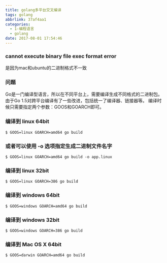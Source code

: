 ```yaml
---
title: golang多平台交叉编译
tags: golang
abbrlink: 37af4aa1
categories:
  - 1-编程语言
  - golang
date: 2017-08-01 17:54:46
---
```



### cannot execute binary file exec format error

是因为mac和ubuntu的二进制格式不一致


### 问题

Go是一门编译型语言，所以在不同平台上，需要编译生成不同格式的二进制包。
由于Go 1.5对跨平台编译有了一些改进，包括统一了编译器、链接器等。
编译时候只需要指定两个参数：GOOS和GOARCH即可。


<!-- more -->


### 编译到 linux 64bit
```
$ GOOS=linux GOARCH=amd64 go build
```
### 或者可以使用 -o 选项指定生成二进制文件名字
```
$ GOOS=linux GOARCH=amd64 go build -o app.linux
```
### 编译到 linux 32bit
```
$ GOOS=linux GOARCH=386 go build
```
### 编译到 windows 64bit
```
$ GOOS=windows GOARCH=amd64 go build
```

### 编译到 windows 32bit
```
$ GOOS=windows GOARCH=386 go build
```

### 编译到 Mac OS X 64bit
```
$ GOOS=darwin GOARCH=amd64 go build
```